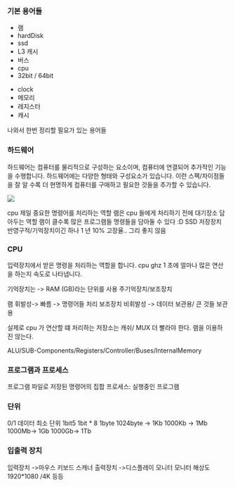 ### 기본 용어들

- 램
- hardDisk
- ssd
- L3 캐시
- 버스
- cpu
- 32bit / 64bit

* clock
* 메모리
* 레지스터
* 캐시

나와서 한번 정리할 필요가 있는 용어들

### 하드웨어

하드웨어는 컴퓨터를 물리적으로 구성하는 요소이며, 컴퓨터에 연결되어 추가적인 기능을 수행합니다. 하드웨어에는 다양한 형태와 구성요소가 있습니다.
이런 스펙/차이점들을 잘 알 수록 더 현명하게 컴퓨터를 구매하고 필요한 것들을 추가할 수 있습니다.

![](https://www.edwith.org/cs50/lecture/22799/#)

cpu 제일 중요한 명령어를 처리하는 역할
램은 cpu 들에게 처리하기 전에 대기장소 담아두는 역할
램이 클수록 많은 프로그램들 명령들을 담아둘 수 있다 :D
SSD 저장장치 반영구적/기억장치이긴 하나 1 년 10% 고장율.. 그리 좋지 않음

### CPU

입력장치에서 받은 명령을 처리하는 역할을 합니다.
cpu ghz 1 초에 얼마나 많은 연산을 하는지 속도로 나타냅니다.

기억장치는 -> RAM (GB)라는 단위를 사용
주기억장치/보조장치

램 휘발성-> 빠름 -> 명령어들 처리
보조장치 비휘발성 -> 데이터 보관용/ 큰 것들 보관용

실제로 cpu 가 연산할 떄 처리하는 저장소는 캐쉬/ MUX 더 빨라야 한다. 램을 이용하진 않는다.

ALU/SUB-Components/Registers/Controller/Buses/InternalMemory

### 프로그램과 프로세스

프로그램 파일로 저장된 명령어의 집합
프로세스: 실행중인 프로그램

### 단위

0/1 데이터 최소 단위 1bit5
1bit \* 8 1byte
1024byte -> 1Kb
1000Kb -> 1Mb
1000Mb-> 1Gb
1000Gb-> 1Tb

### 입출력 장치

입력장치 ->마우스 키보드 스캐너
출력장치 ->디스플레이 모니터
모니터 해상도 1920\*1080 /4K 등등
